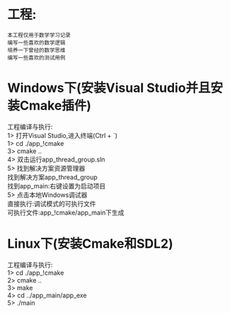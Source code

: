 # 工程:
    本工程仅用于数学学习记录
    编写一些喜欢的数学逻辑
    培养一下曾经的数学思维
    编写一些喜欢的测试用例

# Windows下(安装Visual Studio并且安装Cmake插件)  
工程编译与执行:  
1>  打开Visual Studio,进入终端(Ctrl + `)  
1>  cd ./app_!cmake  
3>  cmake ..  
4>  双击运行app_thread_group.sln  
5>  找到解决方案资源管理器  
    找到解决方案app_thread_group  
    找到app_main:右键设置为启动项目  
5>  点击本地Windows调试器  
直接执行:调试模式的可执行文件  
可执行文件:app_!cmake/app_main下生成  

# Linux下(安装Cmake和SDL2)  
工程编译与执行:  
1>  cd ./app_\!cmake  
2>  cmake ..  
3>  make  
4>  cd ../app_main/app_exe  
5>  ./main  

